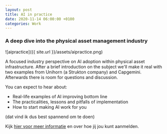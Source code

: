 ```yaml
---
layout: post
title: AI in practice
date: 2020-11-14 06:00:00 +0100
categories: Work
---
```


### A deep dive into the physical asset management industry

![aipractice]({{ site.url }}/assets/aipractice.png)  

 A focused industry perspective on AI adoption within physical asset infrastructure. After a brief introduction on the subject we'll make it real with two examples from Unihorn (a Strukton company) and Capgemini.
 Afterwards there is room for questions and discussion.

 You can expect to hear about:
 - Real-life examples of AI improving bottom line
 - The practicalities, lessons and pitfalls of implementation
 - How to start making AI work for you

(dat vind ik dus best spannend om te doen)

Kijk [hier voor meer informatie](https://www.braincreators.com/ai-in-practice-webinar) en over hoe jij jou kunt aanmelden.
